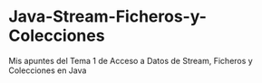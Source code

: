 # Java-Stream-Ficheros-y-Colecciones
Mis apuntes del Tema 1 de Acceso a Datos de Stream, Ficheros y Colecciones en Java

